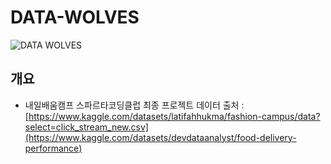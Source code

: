 # DATA-WOLVES


![DATA WOLVES](https://github.com/Emdeowl/DATA-WOLVES-/assets/96479179/450b0cda-7134-4e7e-be08-6cfff88487e7)


##  개요
-  내일배움캠프 스파르타코딩클럽 최종 프로젝트
데이터 출처 : [https://www.kaggle.com/datasets/latifahhukma/fashion-campus/data?select=click_stream_new.csv](https://www.kaggle.com/datasets/devdataanalyst/food-delivery-performance)

